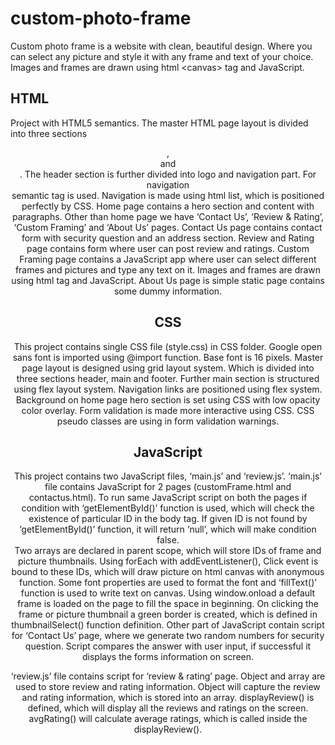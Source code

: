 # custom-photo-frame
Custom photo frame is a website with clean, beautiful design. Where you can select any picture and style it with any frame and text of your choice. Images and frames are drawn using html &lt;canvas> tag and JavaScript.   

## HTML
Project with HTML5 semantics. 
The master HTML page layout is divided into three sections <header>, <main> and <footer>. The header section is further divided into logo and navigation part. For navigation <nav> semantic tag is used. Navigation is made using html list, which is positioned perfectly by CSS. Home page contains a hero section and content with paragraphs. Other than home page we have ‘Contact Us’, ‘Review & Rating’, ‘Custom Framing’ and ‘About Us’ pages. Contact Us page contains contact form with security question and an address section. Review and Rating page contains form where user can post review and ratings. Custom Framing page contains a JavaScript app where user can select different frames and pictures and type any text on it. Images and frames are drawn using html <canvas> tag and JavaScript. About Us page is simple static page contains some dummy information.

## CSS
This project contains single CSS file (style.css) in CSS folder. Google open sans font is imported using @import function. Base font is 16 pixels. Master page layout is designed using grid layout system. Which is divided into three sections header, main and footer. Further main section is structured using flex layout system. Navigation links are positioned using flex system. Background on home page hero section is set using CSS with low opacity color overlay. Form validation is made more interactive using CSS. CSS pseudo classes are using in form validation warnings.

## JavaScript
This project contains two JavaScript files, ‘main.js’ and ‘review.js’. 
‘main.js’ file contains JavaScript for 2 pages (customFrame.html and contactus.html). To run same JavaScript script on both the pages if condition with ‘getElementById()’ function is used, which will check the existence of particular ID in the body tag. If given ID is not found by ‘getElementById()’ function, it will return ‘null’, which will make condition false.  
Two arrays are declared in parent scope, which will store IDs of frame and picture thumbnails. Using forEach with addEventListener(), Click event is bound to these IDs, which will draw picture on html canvas with anonymous function. Some font properties are used to format the font and ‘fillText()’ function is used to write text on canvas. 
Using window.onload a default frame is loaded on the page to fill the space in beginning. On clicking the frame or picture thumbnail a green border is created, which is defined in thumbnailSelect() function definition. 
Other part of JavaScript contain script for ‘Contact Us’ page, where we generate two random numbers for security question. Script compares the answer with user input, if successful it displays the forms information on screen.

‘review.js’ file contains script for ‘review & rating’ page. Object and array are used to store review and rating information. Object will capture the review and rating information, which is stored into an array. displayReview() is defined, which will display all the reviews and ratings on the screen. avgRating() will calculate average ratings, which is called inside the displayReview(). 
